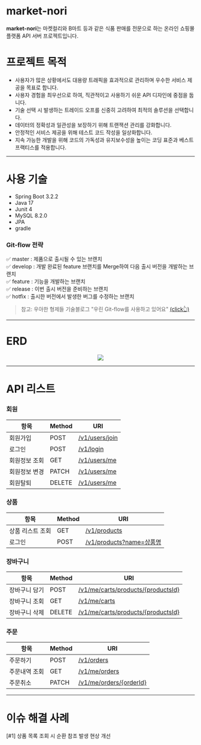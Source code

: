 # market-nori
**market-nori**는 마켓컬리와 B마트 등과 같은 식품 판매를 전문으로 하는 온라인 쇼핑몰 플랫폼 API 서버 프로젝트입니다.

# 프로젝트 목적
- 사용자가 많은 상황에서도 대용량 트래픽을 효과적으로 관리하며 우수한 서비스 제공을 목표로 합니다.
- 사용자 경험을 최우선으로 하여, 직관적이고 사용하기 쉬운 API 디자인에 중점을 둡니다.
- 기술 선택 시 발생하는 트레이드 오프를 신중히 고려하여 최적의 솔루션을 선택합니다.
- 데이터의 정확성과 일관성을 보장하기 위해 트랜잭션 관리를 강화합니다.
- 안정적인 서비스 제공을 위해 테스트 코드 작성을 일상화합니다.
- 지속 가능한 개발을 위해 코드의 가독성과 유지보수성을 높이는 코딩 표준과 베스트 프랙티스를 적용합니다.

---

# 사용 기술
- Spring Boot 3.2.2
- Java 17
- Junit 4
- MySQL 8.2.0
- JPA
- gradle

### Git-flow 전략
✅ master : 제품으로 출시될 수 있는 브랜치  
✅ develop : 개발 완료된 feature 브랜치를 Merge하여 다음 출시 버전을 개발하는 브랜치  
✅ feature : 기능을 개발하는 브랜치  
✅ release : 이번 출시 버전을 준비하는 브랜치  
✅ hotfix : 출시한 버전에서 발생한 버그를 수정하는 브랜치  
> 참고: 우아한 형제들 기술블로그 "우린 Git-flow를 사용하고 있어요" [(click👆)](https://techblog.woowahan.com/2553/)

---

# ERD
<p align="center">
  <img src="https://github.com/f-lab-edu/market-nori/assets/63999547/b3d2d498-098e-4451-be43-593509f545ee">
</p>

---

# API 리스트
### 회원
|항목|Method|URI|
|---|------|---|
|회원가입|POST|[/v1/users/join](https://docs.google.com/spreadsheets/d/1TijrwkxC5u_0ovg4zcTg_7nvaB9PWPK0r3xv9kOOsbM/edit#gid=745982262)|
|로그인|POST|[/v1/login](https://docs.google.com/spreadsheets/d/1TijrwkxC5u_0ovg4zcTg_7nvaB9PWPK0r3xv9kOOsbM/edit#gid=12403764)|
|회원정보 조회|GET|[/v1/users/me](https://docs.google.com/spreadsheets/d/1TijrwkxC5u_0ovg4zcTg_7nvaB9PWPK0r3xv9kOOsbM/edit#gid=1725120388)|
|회원정보 변경|PATCH|[/v1/users/me](https://docs.google.com/spreadsheets/d/1TijrwkxC5u_0ovg4zcTg_7nvaB9PWPK0r3xv9kOOsbM/edit#gid=1143057640)|
|회원탈퇴|DELETE|[/v1/users/me](https://docs.google.com/spreadsheets/d/1TijrwkxC5u_0ovg4zcTg_7nvaB9PWPK0r3xv9kOOsbM/edit#gid=2142537548)|

### 상품
|항목|Method|URI|
|---|------|---|
|상품 리스트 조회|GET|[/v1/products](https://docs.google.com/spreadsheets/d/1TijrwkxC5u_0ovg4zcTg_7nvaB9PWPK0r3xv9kOOsbM/edit#gid=846007630)|
|로그인|POST|[/v1/products?name=상품명](https://docs.google.com/spreadsheets/d/1TijrwkxC5u_0ovg4zcTg_7nvaB9PWPK0r3xv9kOOsbM/edit#gid=146285256)|

### 장바구니
|항목|Method|URI|
|---|------|---|
|장바구니 담기|POST|[/v1/me/carts/products/{productsId}](https://docs.google.com/spreadsheets/d/1TijrwkxC5u_0ovg4zcTg_7nvaB9PWPK0r3xv9kOOsbM/edit#gid=296307125)|
|장바구니 조회|GET|[/v1/me/carts](https://docs.google.com/spreadsheets/d/1TijrwkxC5u_0ovg4zcTg_7nvaB9PWPK0r3xv9kOOsbM/edit#gid=221536156)|
|장바구니 삭제|DELETE|[/v1/me/carts/products/{productsId}](https://docs.google.com/spreadsheets/d/1TijrwkxC5u_0ovg4zcTg_7nvaB9PWPK0r3xv9kOOsbM/edit#gid=368351774)|

### 주문
|항목|Method|URI|
|---|------|---|
|주문하기|POST|[/v1/orders](https://docs.google.com/spreadsheets/d/1TijrwkxC5u_0ovg4zcTg_7nvaB9PWPK0r3xv9kOOsbM/edit#gid=427442161)|
|주문내역 조회|GET|[/v1/me/orders](https://docs.google.com/spreadsheets/d/1TijrwkxC5u_0ovg4zcTg_7nvaB9PWPK0r3xv9kOOsbM/edit#gid=1090431711)|
|주문취소|PATCH|[/v1/me/orders/{orderId}](https://docs.google.com/spreadsheets/d/1TijrwkxC5u_0ovg4zcTg_7nvaB9PWPK0r3xv9kOOsbM/edit#gid=918172445)|

---

# 이슈 해결 사례
[#1] 상품 목록 조회 시 순환 참조 발생 현상 개선

